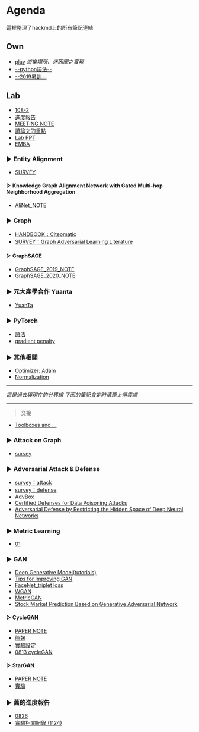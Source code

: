 # Agenda
這裡整理了hackmd上的所有筆記連結

## Own
- [play](/STPCC5NqTi2y6omgbUf1eA) *遊樂場所、迷因圖之實現*
- [--python語法--](https://github.com/wilfredinni/python-cheatsheet?fbclid=IwAR3uKoGBN6OEgb-_ma0SRAbSMUbQDijMEHPbouWVMGyCUUQPrGT3gEcpVgo)
- [--2019暑訓--](https://docs.google.com/spreadsheets/d/14FZJuwm9osmRzeejspwX42yiz9WacADY42WOUJc_8cU/edit#gid=0)


## Lab

- [108-2](/tKMU9FKZT5yG3MZmC4iZBA?sync=&type=)
- [進度報告](/5IxWoM6UQT6tTaWb269CvA)
- [MEETING NOTE](/I_7e57orSXimz2DUsfyT1Q)
- [讀論文的重點](/T4hpLdITQBO2Z5ndQeAMoQ)
- [Lab PPT](https://docs.google.com/presentation/d/1A8hbA2yV27RWISBSTTdhRCbRYS5FG1fqZqh5NiBOZ0Q/edit?fbclid=IwAR22fEyTA5y2-R0s1eXY6QRAIs9MJqM3rHm14WKLtfNvfPqRYAooPs-FgV0#slide=id.g64634f9ffc_3_266)
- [EMBA](/EOgyyvxqTSGCnjRvaiSrDQ)
### ► Entity Alignment
- [SURVEY](https://docs.google.com/spreadsheets/d/1d1g2uDZrUfPhzpoetynp-vjt6QPnisIg07d4OpANZoU/edit#gid=0)
#### ▻ Knowledge Graph Alignment Network with Gated Multi-hop Neighborhood Aggregation
- [AliNet_NOTE](/nneUhz5MR5eIOJ_5EDIvbQ)


### ► Graph
- [HANDBOOK：Citeomatic](/0FMlV01oTvit-12PXeJSyw)
- [SURVEY：Graph Adversarial Learning Literature](/-13N1h9NRE-cwZQwtXMz3Q)
#### ▻ GraphSAGE
- [GraphSAGE_2019_NOTE](https://hackmd.io/iXmn66RaR7uX1vBvFto7Vg)
- [GraphSAGE_2020_NOTE](https://hackmd.io/kVqdjxEKTLiT53QV8qUy4A?view)




### ► 元大產學合作 Yuanta
- [YuanTa](/pm6n0dQ7RpOxfjbY0J747g?view)

### ► PyTorch
- [語法](5aPP81Y9TaCCfSR0mj-O1Q)
- [gradient penalty](/pvW9iHylT1mZqTIl0rgtaQ)

### ► 其他相關
- [Optimizer: Adam](/bnKaitOMQaqgfemSnDkfSg)
- [Normalization](/7rIAk8SkSKqpKpuENK6l_Q)

---

*這是過去與現在的分界線*
*下面的筆記會定時清理上傳雲端*

---

> 交接
- [Toolboxes and ...](/nL_UIUnLSCa6ePxwMB720w)

### ► Attack on Graph
- [survey](https://hackmd.io/NMqbYa9lR4eyFBf72VKitQ)


### ► Adversarial Attack & Defense
- [survey：attack](/3xLuYUrtRC-LZdgZfi_FFg)
- [survey：defense](/CdiHcL9sT_i23F1UMLx-SQ)
- [AdvBox](/MDoZFdkVRKmiy7J53L-0HA)
- [Certified Defenses for Data Poisoning Attacks](/I3AX1c6ZSLuO7z9CIwd7Qg)
- [Adversarial Defense by Restricting the Hidden Space of Deep Neural Networks](/T4tBBaITQQqLvDgUw3HWvA)

### ► Metric Learning
- [01](/BkN6k2WARWmkEkNgfifdAA)

### ► GAN
- [Deep Generative Model(tutorials)](https://hackmd.io/M9cMoWTaSPOJQQrLO6aL2Q)
- [Tips for Improving GAN](/Xlh0Q3vQRueOv-BUgf24Aw)
- [FaceNet_triplet loss](https://hackmd.io/UjYHkGSTQ2eKDxU1dy-m8w)
- [WGAN](/em5VjC7RQjiuG0IABKxFAA)
- [MetricGAN](/O24kYY9WQAeOSSdkXQagVw)
- [Stock Market Prediction Based on Generative Adversarial Network](/3wztgxU2QPqGrJonolbqfA)

#### ▻ CycleGAN 
- [PAPER NOTE](/rHnLs0j1SDWIrR0e5r8sZQ)
- [簡報](/jf7iIYNSSBm-Qek8DL6ptA)
- [實驗設定](/XkdfbM5cQHakgvy1sM1eJw)
- [0813 cycleGAN](/en9p3tpFRoqPPQnAWB5Z6g)

#### ▻ StarGAN
- [PAPER NOTE](/jPM7yTEhRF2V6c5UDYESwQ)
- [實驗](/TB3Kgcr3Sh-S-7Geo3WEOQ)

### ► 舊的進度報告
- [0826](/VKkZ5zFKSGCGbA7FNJEp7A)
- [實驗相關紀錄 (1124)](/45QvxZ6pTGuaxIrdGDHuJg)